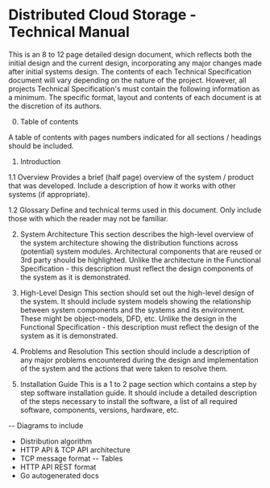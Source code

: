 # Distributed Cloud Storage - Technical Manual

This is an 8 to 12 page detailed design document, which reflects both the initial design and the current design, incorporating any major changes made after initial systems design. The contents of each Technical Specification document will vary depending on the nature of the project. However, all projects Technical Specification's must contain the following information as a minimum. The specific format, layout and contents of each document is at the discretion of its authors.

0. Table of contents

A table of contents with pages numbers indicated for all sections / headings should be included.
1. Introduction

1.1 Overview
Provides a brief (half page) overview of the system / product that was developed. Include a description of how it works with other systems (if appropriate).

1.2 Glossary
Define and technical terms used in this document. Only include those with which the reader may not be familiar.

2. System Architecture
This section describes the high-level overview of the system architecture showing the distribution functions across (potential) system modules. Architectural components that are reused or 3rd party should be highlighted. Unlike the architecture in the Functional Specification - this description must reflect the design components of the system as it is demonstrated.

3. High-Level Design
This section should set out the high-level design of the system. It should include system models showing the relationship between system components and the systems and its environment. These might be object-models, DFD, etc. Unlike the design in the Functional Specification - this description must reflect the design of the system as it is demonstrated.

4. Problems and Resolution
This section should include a description of any major problems encountered during the design and implementation of the system and the actions that were taken to resolve them.

5. Installation Guide
This is a 1 to 2 page section which contains a step by step software installation guide. It should include a detailed description of the steps necessary to install the software, a list of all required software, components, versions, hardware, etc.


-- Diagrams to include
* Distribution algorithm
* HTTP API & TCP API architecture
* TCP message format
-- Tables
* HTTP API REST format
* Go autogenerated docs
